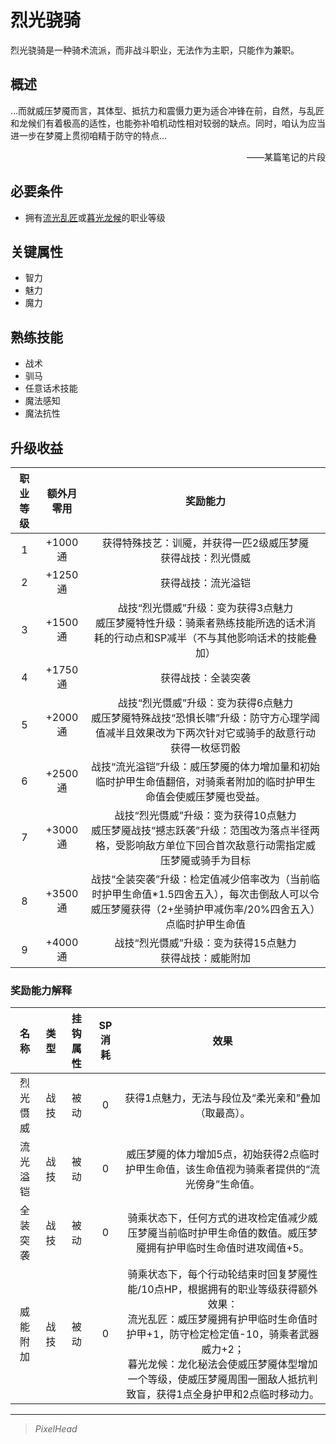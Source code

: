 # 烈光骁骑

烈光骁骑是一种骑术流派，而非战斗职业，无法作为主职，只能作为兼职。

## 概述

…而就威压梦魇而言，其体型、抵抗力和震慑力更为适合冲锋在前，自然，与乱匠和龙候们有着极高的适性，也能弥补咱机动性相对较弱的缺点。同时，咱认为应当进一步在梦魇上贯彻咱精于防守的特点…<br> <div align="right">——某篇笔记的片段</div>

## 必要条件

* 拥有<a href="../lightartist" target="_blank">流光乱匠</a>或<a href="../dragoner" target="_blank">暮光龙候</a>的职业等级

## 关键属性

* 智力
* 魅力
* 魔力

## 熟练技能

* 战术
* 驯马
* 任意话术技能
* 魔法感知
* 魔法抗性

## 升级收益

职业等级|额外月零用|奖励能力
:--:|:--:|:--:
1|+1000通|获得特殊技艺：训魇，并获得一匹2级威压梦魇<br>获得战技：烈光慑威
2|+1250通|获得战技：流光溢铠
3|+1500通|战技“烈光慑威”升级：变为获得3点魅力<br>威压梦魇特性升级：骑乘者熟练技能所选的话术消耗的行动点和SP减半（不与其他影响话术的技能叠加）
4|+1750通|获得战技：全装突袭
5|+2000通|战技“烈光慑威”升级：变为获得6点魅力<br>威压梦魇特殊战技“恐惧长啸”升级：防守方心理学阈值减半且效果改为下两次针对它或骑手的敌意行动获得一枚惩罚骰
6|+2500通|战技“流光溢铠”升级：威压梦魇的体力增加量和初始临时护甲生命值翻倍，对骑乘者附加的临时护甲生命值会使威压梦魇也受益。
7|+3000通|战技“烈光慑威”升级：变为获得10点魅力<br>威压梦魇战技“撼志跃袭”升级：范围改为落点半径两格，受影响敌方单位下回合首次敌意行动需指定威压梦魇或骑手为目标
8|+3500通|战技“全装突袭”升级：检定值减少倍率改为（当前临时护甲生命值*1.5四舍五入），每次击倒敌人可以令威压梦魇获得（2+坐骑护甲减伤率/20%四舍五入）点临时护甲生命值
9|+4000通|战技“烈光慑威”升级：变为获得15点魅力<br>获得战技：威能附加

### 奖励能力解释

名称|类型|挂钩属性|SP消耗|效果
:--:|:--:|:--:|:--:|:--:
烈光慑威|战技|被动|0|获得1点魅力，无法与段位及“柔光亲和”叠加（取最高）。
流光溢铠|战技|被动|0|威压梦魇的体力增加5点，初始获得2点临时护甲生命值，该生命值视为骑乘者提供的“流光傍身”生命值。
全装突袭|战技|被动|0|骑乘状态下，任何方式的进攻检定值减少威压梦魇当前临时护甲生命值的数值。威压梦魇拥有护甲临时生命值时进攻阈值+5。
威能附加|战技|被动|0|骑乘状态下，每个行动轮结束时回复梦魇性能/10点HP，根据拥有的职业等级获得额外效果：<br>流光乱匠：威压梦魇拥有护甲临时生命值时护甲+1，防守检定检定值-10，骑乘者武器威力+2；<br>暮光龙候：龙化秘法会使威压梦魇体型增加一个等级，使威压梦魇周围一圈敌人抵抗判致盲，获得1点全身护甲和2点临时移动力。

---

> *PixelHead*